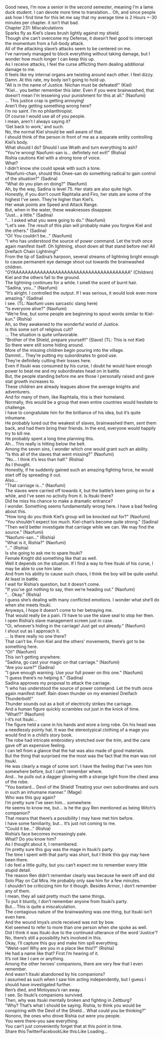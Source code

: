 <br/>
Good news, I’m now a senior in the second semester, meaning I’m a lame duck student. I can devote more time to translation… Oh, and since people ask how I find time for this let me say that my average time is 2 Hours +-30 minutes per chapter. it isn’t that bad.<br/>
Chapter 231: Miscalculations<br/>
Sparks fly as Kiel’s claws brush lightly against my shield.<br/>
Though she can’t overcome my Defense, it doesn’t feel good to intercept the momentum from a full-body attack.<br/>
All of the attacking slave’s attacks seem to be centered on me.<br/>
I’ve narrowly managed to block everything without taking damage, but I wonder how much longer I can keep this up.<br/>
As I receive attacks, I feel the curse afflicting them dealing additional damage to me.<br/>
It feels like my internal organs are twisting around each other. I feel dizzy.<br/>
Damn. At this rate, my body isn’t going to hold up.<br/>
"All is in the name of Justice. Niichan must be defeated!" (Kiel)<br/>
"Kiel… you better remember this later. Even if you were brainwashed, that doesn’t mean I’m lessening your punishment for this at all." (Naofumi)<br/>
… This justice crap is getting annoying!<br/>
Aren’t they getting something wrong here?<br/>
I’m no saint. I’m no philanthropist.<br/>
Of course I would use all of you people.<br/>
I mean, aren’t I always saying it?<br/>
‘Get back to work,’ and such.<br/>
No, the normal Kiel should be well aware of that.<br/>
I should think of the person in front of me as a separate entity controlling Kiel’s body.<br/>
What should I do? Should I use Wrath and turn everything to ash?<br/>
"You’re wrong! Naofumi-san is… definitely not evil!" (Rishia)<br/>
Rishia cautions Kiel with a strong tone of voice.<br/>
What?<br/>
I didn’t know she could speak with such a tone.<br/>
"Naofumi-chan, should this Onee-san do something radical to gain control of the situation?" (Sadina)<br/>
"What do you plan on doing?" (Naofumi)<br/>
Ah, by the way, Sadina is level 75. Her stats are also quite high.<br/>
Honestly, if you don’t count Raphtalia and Firo, her stats are some of the highest I’ve seen. They’re higher than Kiel’s.<br/>
Her weak points are Speed and Attack Range.<br/>
But, when in the water, these weaknesses disappear.<br/>
"Just… a little." (Sadina)<br/>
"… I asked what you were going to do." (Naofumi)<br/>
"Let’s see. The result of this plan will probably make you forgive Kiel and the others." (Sadina)<br/>
"Oi! You couldn’t be…" (Naofumi)<br/>
"I who has understood the source of power command. Let the truth once again manifest itself. Oh lightning, shoot down all that stand before me! All Dreifach Chain Lightning!"<br/>
From the tip of Sadina’s harpoon, several streams of lightning bright enough to cause permanent eye damage shoot out towards the brainwashed children.<br/>
"GYAAAAAAAAAAAAAAAAAAAAAAAAAAAAAAAAAAAAAAA" (Children)<br/>
Kiel and the others fall to the ground.<br/>
The lightning continues for a while. I smell the scent of burnt hair.<br/>
"Sadina, you…" (Naofumi)<br/>
"It’s alright. I controlled the output. If I was serious, it would look even more amazing." (Sadina)<br/>
I see. (TL: Naofumi uses sarcastic slang here)<br/>
"Is everyone alive?" (Naofumi)<br/>
"We’re fine, but some people are beginning to spout words similar to Kiel-kun." (Rishia)<br/>
Ah, so they awakened to the wonderful world of Justice.<br/>
Is this some sort of religious cult?<br/>
… The situation is quite unfavorable.<br/>
"Brother of the Shield, prepare yourself!" (Slave) (TL: This is not Kiel)<br/>
So there were still some hiding around.<br/>
More of the missing children begin pouring into the village.<br/>
Dammit… They’re putting my subordinates to good use.<br/>
They’re definitely cutting their losses here.<br/>
Even if Itsuki was consumed by his curse, I doubt he would have enough power to beat me and my subordinates head on in battle.<br/>
But, the people standing before me are those I personally raised and gave stat growth increases to.<br/>
These children are already leagues above the average knights and adventurers.<br/>
And for many of them, like Raphtalia, this is their homeland.<br/>
Normally, this would be a group that even entire countries would hesitate to challenge.<br/>
I have to congratulate him for the brilliance of his idea, but it’s quite inhumane.<br/>
He probably lured out the weakest of slaves, brainwashed them, sent them back, and had them bring their friends. In the end, everyone would happily try to kill me.<br/>
He probably spent a long time planning this.<br/>
Ah… This really is hitting below the belt.<br/>
Among the seven sins, I wonder which one would grant such an ability.<br/>
"Is this all of the slaves that went missing?" (Naofumi)<br/>
"No… I think it’s less than half." (Rishia)<br/>
As I thought.<br/>
Honestly, if he suddenly gained such an amazing fighting force, he would start off by spreading it out.<br/>
Also…<br/>
"That carriage is…" (Naofumi)<br/>
The slaves were carried off towards it, but the battle’s been going on for a while, and I’ve seen no activity from it. Is Itsuki there?<br/>
Did he miss his chance to make a dramatic entrance?<br/>
I wonder. Something seems fundamentally wrong here. I have a bad feeling about this.<br/>
"How long do you think Kiel’s group will be knocked out for?" (Naofumi)<br/>
"You shouldn’t expect too much. Kiel-chan’s become quite strong." (Sadina)<br/>
"Then we’d better investigate that carriage while we can. We may find the source." (Naofumi)<br/>
"Naofumi-san…" (Rishia)<br/>
"What is it, Rishia?" (Naofumi)<br/>
"…" (Rishia)<br/>
Is she going to ask me to spare Itsuki?<br/>
Female Knight did something like that as well.<br/>
Well it depends on the situation. If I find a way to free Itsuki of his curse, I may be able to use him later.<br/>
And from his ability to cause such chaos, I think the boy will be quite useful.<br/>
At least in battle.<br/>
I wait for Rishia’s question, but it doesn’t come.<br/>
"If you’ve got nothing to say, then we’re heading out." (Naofumi)<br/>
"… Okay." (Rishia)<br/>
I guess she’s dealing with many conflicted emotions. I wonder what she’ll do when she meets Itsuki.<br/>
Anyways, I hope it doesn’t come to her betraying me.<br/>
That would really be a pain. I’ll have to use the slave seal to stop her then.<br/>
I open Rishia’s slave management screen just in case.<br/>
"Oi, whoever’s hiding in the carriage! Just get out already." (Naofumi)<br/>
I shout out as I approach it.<br/>
… Is there really no one there?<br/>
That can’t be. From Kiel and the others’ movements, there’s got to be something here.<br/>
"Oi!" (Naofumi)<br/>
This isn’t getting anywhere.<br/>
"Sadina, go cast your magic on that carriage." (Naofumi)<br/>
"Are you sure?" (Sadina)<br/>
"I gave enough warning. Use your full power on this one." (Naofumi)<br/>
"I guess there’s no helping it." (Sadina)<br/>
Sadina approves my proposal to attack the carriage.<br/>
"I who has understood the source of power command. Let the truth once again manifest itself. Rain down thunder on my enemies! Dreifach Thunderbolt!"<br/>
Thunder sounds out as a bolt of electricity strikes the carriage.<br/>
And a human figure quickly scrambles out just in the knick of time.<br/>
"What!?" (Naofumi)<br/>
I-it’s not Itsuki…<br/>
The figure held a cane in his hands and wore a long robe. On his head was a needlessly pointy hat. It was the stereotypical clothing of a mage you would find in a child’s story book.<br/>
The robe had intricate embroidery stretched over the trim, and the cane gave off an expensive feeling.<br/>
I can tell from a glance that the hat was also made of good materials.<br/>
But the thing that surprised me the most was the fact that the man was not Itsuki.<br/>
He was clearly a mage of some sort. I have the feeling that I’ve seen him somewhere before, but I can’t remember where.<br/>
And… he pulls out a dagger glowing with a strange light from the chest area of the robe.<br/>
"You bastard… Devil of the Shield! Treating your own subordinates and ours in such an inhumane manner." (Mage)<br/>
Who was this guy again?<br/>
I’m pretty sure I’ve seen him… somewhere.<br/>
He seems to know me, but… is he the guy Ren mentioned as being Witch’s companion?<br/>
That means that there’s a possibility I may have met him before.<br/>
I have some familiarity, but… It’s just not coming to me.<br/>
"Could it be…" (Rishia)<br/>
Rishia’s face becomes increasingly pale.<br/>
What? Do you know him?<br/>
As I thought about it, I remembered.<br/>
I’m pretty sure this guy was the mage in Itsuki’s party.<br/>
The time I spent with that party was short, but I think this guy may have been there.<br/>
I do feel a little guilty, but you can’t expect me to remember every little stupid detail.<br/>
The reason Ren didn’t remember clearly was because he went off and did Solo Play on Cal Mira. He probably only saw him for a few minutes.<br/>
I shouldn’t be criticizing him for it though. Besides Armor, I don’t remember any of them.<br/>
I mean, they all said pretty much the same things.<br/>
To put it bluntly, I don’t remember anyone from Itsuki’s party.<br/>
But… This is quite a miscalculation.<br/>
The contagious nature of the brainwashing was one thing, but Itsuki isn’t even here.<br/>
And the wound Imya’s uncle received was not by bow.<br/>
Kiel seemed to refer to more than one person when she spoke as well.<br/>
Did I think it was Itsuki due to the continued utterance of the word ‘Justice’?<br/>
No, there’s still a possibility he’s involved in this.<br/>
Okay, I’ll capture this guy and make him spill everything.<br/>
"Welst-san! Why are you in a place like this!?" (Rishia)<br/>
He had a name like that? First I’m hearing of it.<br/>
It’s not like I care or anything.<br/>
Among the other heroes’ companions, there are very few that I even remember.<br/>
And wasn’t Itsuki abandoned by his companions?<br/>
I assumed as such when I saw him acting independently, but I guess I should have investigated further.<br/>
Ren’s died, and Motoyasu’s ran away.<br/>
I see. So Itsuki’s companions survived.<br/>
Then, why was Itsuki mentally broken and fighting in Zeltburg?<br/>
"Why? That’s what I should be saying. Rishia, to think you would be conspiring with the Devil of the Shield… What could you be thinking?"<br/>
Nonono, the ones who drove Rishia out were you people.<br/>
You were there–you saw everything.<br/>
You can’t just conveniently forget that at this point in time.<br/>
Share this:TwitterFacebookLike this:Like Loading... <br/>
